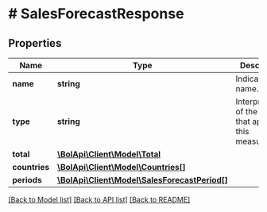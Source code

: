 # # SalesForecastResponse

## Properties

Name | Type | Description | Notes
------------ | ------------- | ------------- | -------------
**name** | **string** | Indicator name. |
**type** | **string** | Interpretation of the data that applies to this measurement. |
**total** | [**\BolApi\Client\Model\Total**](Total.md) |  |
**countries** | [**\BolApi\Client\Model\Countries[]**](Countries.md) |  |
**periods** | [**\BolApi\Client\Model\SalesForecastPeriod[]**](SalesForecastPeriod.md) |  |

[[Back to Model list]](../../README.md#models) [[Back to API list]](../../README.md#endpoints) [[Back to README]](../../README.md)
